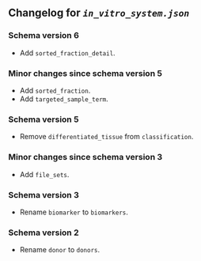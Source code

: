 ## Changelog for *`in_vitro_system.json`*

### Schema version 6

* Add `sorted_fraction_detail`.

### Minor changes since schema version 5

* Add `sorted_fraction`.
* Add `targeted_sample_term`.

### Schema version 5

* Remove `differentiated_tissue` from `classification`.

### Minor changes since schema version 3

* Add `file_sets`.

### Schema version 3

* Rename `biomarker` to `biomarkers`.

### Schema version 2

* Rename `donor` to `donors`.
